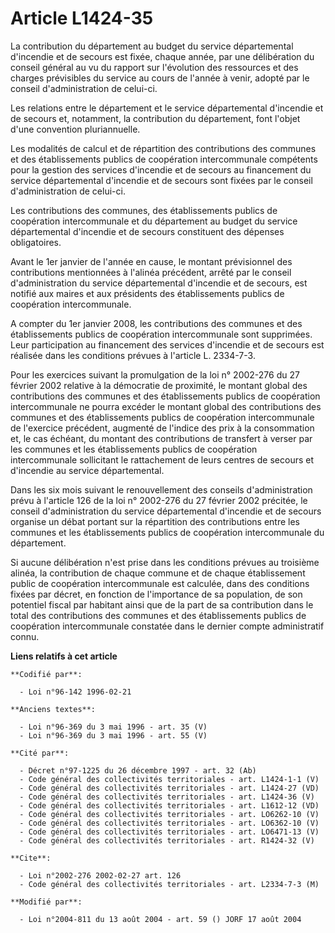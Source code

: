 # Article L1424-35

La contribution du département au budget du service départemental d'incendie et de secours est fixée, chaque année, par une
délibération du conseil général au vu du rapport sur l'évolution des ressources et des charges prévisibles du service au
cours de l'année à venir, adopté par le conseil d'administration de celui-ci.

Les relations entre le département et le service départemental d'incendie et de secours et, notamment, la contribution du
département, font l'objet d'une convention pluriannuelle.

Les modalités de calcul et de répartition des contributions des communes et des établissements publics de coopération
intercommunale compétents pour la gestion des services d'incendie et de secours au financement du service départemental
d'incendie et de secours sont fixées par le conseil d'administration de celui-ci.

Les contributions des communes, des établissements publics de coopération intercommunale et du département au budget du
service départemental d'incendie et de secours constituent des dépenses obligatoires.

Avant le 1er janvier de l'année en cause, le montant prévisionnel des contributions mentionnées à l'alinéa précédent, arrêté
par le conseil d'administration du service départemental d'incendie et de secours, est notifié aux maires et aux présidents
des établissements publics de coopération intercommunale.

A compter du 1er janvier 2008, les contributions des communes et des établissements publics de coopération intercommunale
sont supprimées. Leur participation au financement des services d'incendie et de secours est réalisée dans les conditions
prévues à l'article L. 2334-7-3.

Pour les exercices suivant la promulgation de la loi n° 2002-276 du 27 février 2002 relative à la démocratie de proximité, le
montant global des contributions des communes et des établissements publics de coopération intercommunale ne pourra excéder
le montant global des contributions des communes et des établissements publics de coopération intercommunale de l'exercice
précédent, augmenté de l'indice des prix à la consommation et, le cas échéant, du montant des contributions de transfert à
verser par les communes et les établissements publics de coopération intercommunale sollicitant le rattachement de leurs
centres de secours et d'incendie au service départemental.

Dans les six mois suivant le renouvellement des conseils d'administration prévu à l'article 126 de la loi n° 2002-276 du 27
février 2002 précitée, le conseil d'administration du service départemental d'incendie et de secours organise un débat
portant sur la répartition des contributions entre les communes et les établissements publics de coopération intercommunale
du département.

Si aucune délibération n'est prise dans les conditions prévues au troisième alinéa, la contribution de chaque commune et de
chaque établissement public de coopération intercommunale est calculée, dans des conditions fixées par décret, en fonction de
l'importance de sa population, de son potentiel fiscal par habitant ainsi que de la part de sa contribution dans le total des
contributions des communes et des établissements publics de coopération intercommunale constatée dans le dernier compte
administratif connu.

**Liens relatifs à cet article**

	**Codifié par**:

	  - Loi n°96-142 1996-02-21

	**Anciens textes**:

	  - Loi n°96-369 du 3 mai 1996 - art. 35 (V)
	  - Loi n°96-369 du 3 mai 1996 - art. 55 (V)

	**Cité par**:

	  - Décret n°97-1225 du 26 décembre 1997 - art. 32 (Ab)
	  - Code général des collectivités territoriales - art. L1424-1-1 (V)
	  - Code général des collectivités territoriales - art. L1424-27 (VD)
	  - Code général des collectivités territoriales - art. L1424-36 (V)
	  - Code général des collectivités territoriales - art. L1612-12 (VD)
	  - Code général des collectivités territoriales - art. LO6262-10 (V)
	  - Code général des collectivités territoriales - art. LO6362-10 (V)
	  - Code général des collectivités territoriales - art. LO6471-13 (V)
	  - Code général des collectivités territoriales - art. R1424-32 (V)

	**Cite**:

	  - Loi n°2002-276 2002-02-27 art. 126
	  - Code général des collectivités territoriales - art. L2334-7-3 (M)

	**Modifié par**:

	  - Loi n°2004-811 du 13 août 2004 - art. 59 () JORF 17 août 2004
